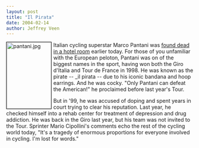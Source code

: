 ```yaml
--- 
layout: post
title: "Il Pirata"
date: 2004-02-14
author: Jeffrey Veen
---
```

<img alt="pantani.jpg" src="http://www.veen.com/jeff/archives/images/pantani.jpg" width="120" height="179" style="float: left; border: 1px solid black; margin-right: 5px" />

Italian cycling superstar Marco Pantani was <a href="http://velonews.com/news/fea/5556.0.html">found dead in a hotel room</a> earlier today. For those of you unfamiliar with the European peloton, Pantani was on of the biggest names in the sport, having won both the Giro d'Italia and Tour de France in 1998. He was known as the pirate -- _il pirata -- due to his iconic bandana and hoop earrings. And he was cocky. "Only Pantani can defeat the American!" he proclaimed before last year's Tour. 

But in '99, he was accused of doping and spent years in court trying to clear his reputation. Last year, he checked himself into a rehab center for treatment of depression and drug addiction. He was back in the Giro last year, but his team was not invited to the Tour. Sprinter Mario Cipollini's comments echo the rest of the cycling world today, "It's a tragedy of enormous proportions for everyone involved in cycling. I'm lost for words."
&#8203;